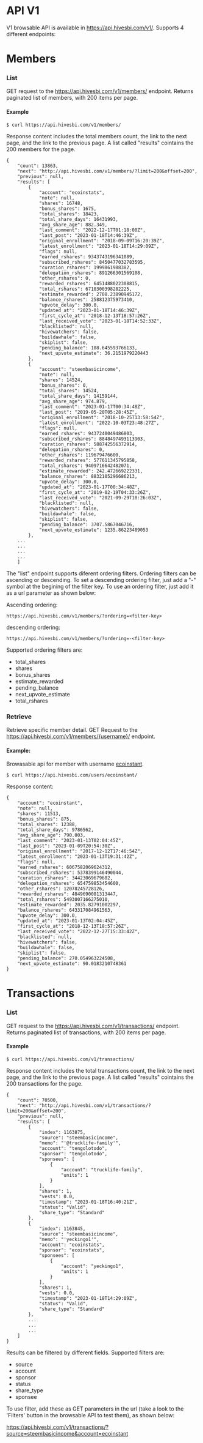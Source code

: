 API V1
======

V1 browsable API is available in https://api.hivesbi.com/v1/. Supports 4 different endpoints:

# Members


### List

GET request to the https://api.hivesbi.com/v1/members/ endpoint. Returns paginated list of members, with 200 items per page.

#### Example

~~~
$ curl https://api.hivesbi.com/v1/members/
~~~

Response content includes the total members count, the link to the next page, and the link to the previous page. A list called "results" cointains the 200 members for the page.

~~~
{
    "count": 13863,
    "next": "http://api.hivesbi.com/v1/members/?limit=200&offset=200",
    "previous": null,
    "results": [
        {
            "account": "ecoinstats",
            "note": null,
            "shares": 16748,
            "bonus_shares": 1675,
            "total_shares": 18423,
            "total_share_days": 16431993,
            "avg_share_age": 882.349,
            "last_comment": "2022-12-17T01:18:00Z",
            "last_post": "2023-01-18T14:46:39Z",
            "original_enrollment": "2018-09-09T16:20:39Z",
            "latest_enrollment": "2023-01-18T14:29:09Z",
            "flags": null,
            "earned_rshares": 9343743196341089,
            "subscribed_rshares": 8450477032783595,
            "curation_rshares": 1999861988382,
            "delegation_rshares": 891266301569108,
            "other_rshares": 0,
            "rewarded_rshares": 6451488022308815,
            "total_rshares": 6710300398282225,
            "estimate_rewarded": 2708.23890945172,
            "balance_rshares": 258812375973410,
            "upvote_delay": 300.0,
            "updated_at": "2023-01-18T14:46:39Z",
            "first_cycle_at": "2018-12-13T18:57:26Z",
            "last_received_vote": "2023-01-18T14:52:33Z",
            "blacklisted": null,
            "hivewatchers": false,
            "buildawhale": false,
            "skiplist": false,
            "pending_balance": 108.645593766133,
            "next_upvote_estimate": 36.2151979220443
        },
        {
            "account": "steembasicincome",
            "note": null,
            "shares": 14524,
            "bonus_shares": 0,
            "total_shares": 14524,
            "total_share_days": 14159144,
            "avg_share_age": 974.879,
            "last_comment": "2023-01-17T00:34:48Z",
            "last_post": "2019-05-20T05:28:45Z",
            "original_enrollment": "2018-10-25T13:58:54Z",
            "latest_enrollment": "2022-10-03T23:48:27Z",
            "flags": null,
            "earned_rshares": 9437240049486803,
            "subscribed_rshares": 8848497493113903,
            "curation_rshares": 588742556372914,
            "delegation_rshares": 0,
            "other_rshares": 119679476600,
            "rewarded_rshares": 577611345795858,
            "total_rshares": 9409716642482071,
            "estimate_rewarded": 242.472669222331,
            "balance_rshares": 8832105296686213,
            "upvote_delay": 300.0,
            "updated_at": "2023-01-17T00:34:48Z",
            "first_cycle_at": "2019-02-19T04:33:26Z",
            "last_received_vote": "2021-09-29T18:26:03Z",
            "blacklisted": null,
            "hivewatchers": false,
            "buildawhale": false,
            "skiplist": false,
            "pending_balance": 3707.5867046716,
            "next_upvote_estimate": 1235.86223489053
        },
    ...
    ...
    ...
    ...
    ]
~~~

The "list" endpoint supports diferent ordering filters. Ordering filters can be ascending or descending. To set a descending ordering filter, just add a "-" symbol at the begining of the filter key. To use an ordering filter, just add it as a url parameter as shown below:

Ascending ordering:

~~~
https://api.hivesbi.com/v1/members/?ordering=<filter-key>
~~~

descending ordering:

~~~
https://api.hivesbi.com/v1/members/?ordering=-<filter-key>
~~~

Supported ordering filters are:

- total_shares
- shares
- bonus_shares
- estimate_rewarded
- pending_balance
- next_upvote_estimate
- total_rshares


### Retrieve

Retrieve specific member detail. GET Request to the https://api.hivesbi.com/v1/members/{username}/ endpoint.

#### Example:

Browasable api for member with username [ecoinstant](https://api.hivesbi.com/v1/members/ecoinstant/).

~~~
$ curl https://api.hivesbi.com/users/ecoinstant/
~~~

Response content:

~~~
{
    "account": "ecoinstant",
    "note": null,
    "shares": 11513,
    "bonus_shares": 875,
    "total_shares": 12388,
    "total_share_days": 9786562,
    "avg_share_age": 790.003,
    "last_comment": "2023-01-13T02:04:45Z",
    "last_post": "2023-01-09T20:54:30Z",
    "original_enrollment": "2017-12-12T17:46:54Z",
    "latest_enrollment": "2023-01-13T19:31:42Z",
    "flags": null,
    "earned_rshares": 6067582069624312,
    "subscribed_rshares": 5378399146490044,
    "curation_rshares": 34423069679682,
    "delegation_rshares": 654759853454600,
    "other_rshares": 12078245728126,
    "rewarded_rshares": 4849690081313447,
    "total_rshares": 5493007166275010,
    "estimate_rewarded": 2035.82791002297,
    "balance_rshares": 643317084961563,
    "upvote_delay": 300.0,
    "updated_at": "2023-01-13T02:04:45Z",
    "first_cycle_at": "2018-12-13T18:57:26Z",
    "last_received_vote": "2022-12-27T15:33:42Z",
    "blacklisted": null,
    "hivewatchers": false,
    "buildawhale": false,
    "skiplist": false,
    "pending_balance": 270.054963224508,
    "next_upvote_estimate": 90.0183210748361
}
~~~

# Transactions

### List

GET request to the https://api.hivesbi.com/v1/transactions/ endpoint. Returns paginated list of transactions, with 200 items per page.

#### Example

~~~
$ curl https://api.hivesbi.com/v1/transactions/
~~~

Response content includes the total transactions count, the link to the next page, and the link to the previous page. A list called "results" cointains the 200 transactions for the page.

~~~
{
    "count": 70500,
    "next": "http://api.hivesbi.com/v1/transactions/?limit=200&offset=200",
    "previous": null,
    "results": [
        {
            "index": 1163875,
            "source": "steembasicincome",
            "memo": "'@trucklife-family'",
            "account": "tengolotodo",
            "sponsor": "tengolotodo",
            "sponsees": [
                {
                    "account": "trucklife-family",
                    "units": 1
                }
            ],
            "shares": 1,
            "vests": 0.0,
            "timestamp": "2023-01-18T16:40:21Z",
            "status": "Valid",
            "share_type": "Standard"
        },
        {
            "index": 1163845,
            "source": "steembasicincome",
            "memo": "'yeckingo1'",
            "account": "ecoinstats",
            "sponsor": "ecoinstats",
            "sponsees": [
                {
                    "account": "yeckingo1",
                    "units": 1
                }
            ],
            "shares": 1,
            "vests": 0.0,
            "timestamp": "2023-01-18T14:29:09Z",
            "status": "Valid",
            "share_type": "Standard"
        },
        ...
        ...
        ...
    ]
}
~~~

Results can be filtered by different fields. Supported filters are:

- source
- account
- sponsor
- status
- share_type
- sponsee


To use filter, add these as GET parameters in the url (take a look to the 'Filters' button in the browsable API to test them), as shown below:

https://api.hivesbi.com/v1/transactions/?source=steembasicincome&account=ecoinstant

